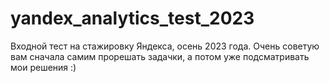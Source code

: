 # yandex_analytics_test_2023
Входной тест на стажировку Яндекса, осень 2023 года. Очень советую вам сначала самим прорешать задачки, а потом уже подсматривать мои решения :)
